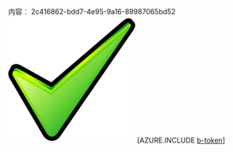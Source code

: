 内容︰ 2c416862-bdd7-4e95-9a16-89987065bd52![图像](565b7922-8915-4e01-a415-f02adfda8bb0.png)
[AZURE.INCLUDE [b-token](ff753334-36e4-4d6b-8d1b-eaad6eea22c0.md)]
